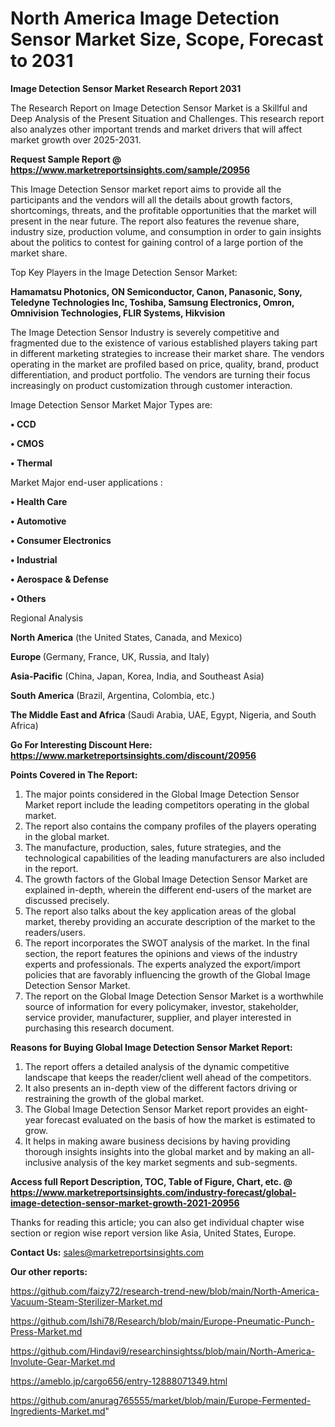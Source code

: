 # North America Image Detection Sensor Market Size, Scope, Forecast to 2031

<strong>Image Detection Sensor Market Research Report 2031</strong>

The Research Report on Image Detection Sensor Market is a Skillful and Deep Analysis of the Present Situation and Challenges. This research report also analyzes other important trends and market drivers that will affect market growth over 2025-2031.

<strong>Request Sample Report @ <a href=https://www.marketreportsinsights.com/sample/20956>https://www.marketreportsinsights.com/sample/20956</a></strong>

This Image Detection Sensor market report aims to provide all the participants and the vendors will all the details about growth factors, shortcomings, threats, and the profitable opportunities that the market will present in the near future. The report also features the revenue share, industry size, production volume, and consumption in order to gain insights about the politics to contest for gaining control of a large portion of the market share.

Top Key Players in the Image Detection Sensor Market:

<strong>Hamamatsu Photonics, ON Semiconductor, Canon, Panasonic, Sony, Teledyne Technologies Inc, Toshiba, Samsung Electronics, Omron, Omnivision Technologies, FLIR Systems, Hikvision</strong>

The Image Detection Sensor Industry is severely competitive and fragmented due to the existence of various established players taking part in different marketing strategies to increase their market share. The vendors operating in the market are profiled based on price, quality, brand, product differentiation, and product portfolio. The vendors are turning their focus increasingly on product customization through customer interaction.

Image Detection Sensor Market Major Types are:

<strong>• CCD

• CMOS

• Thermal</strong>

Market Major end-user applications :

<strong>• Health Care

• Automotive

• Consumer Electronics

• Industrial

• Aerospace & Defense

• Others</strong>

Regional Analysis

</u><strong><b>North America</b></strong> (the United States, Canada, and Mexico)

<strong><b>Europe </b></strong>(Germany, France, UK, Russia, and Italy)

<strong><b>Asia-Pacific</b></strong> (China, Japan, Korea, India, and Southeast Asia)

<strong><b>South America</b></strong> (Brazil, Argentina, Colombia, etc.)

<strong><b>The Middle East and Africa</b></strong> (Saudi Arabia, UAE, Egypt, Nigeria, and South Africa)

<strong>Go For Interesting Discount Here: <a href=https://www.marketreportsinsights.com/discount/20956>https://www.marketreportsinsights.com/discount/20956</a></strong>

<strong>Points Covered in The Report:</strong>
<ol>
  <li>The major points considered in the Global Image Detection Sensor Market report include the leading competitors operating in the global market.</li>
  <li>The report also contains the company profiles of the players operating in the global market.</li>
  <li>The manufacture, production, sales, future strategies, and the technological capabilities of the leading manufacturers are also included in the report.</li>
  <li>The growth factors of the Global Image Detection Sensor Market are explained in-depth, wherein the different end-users of the market are discussed precisely.</li>
  <li>The report also talks about the key application areas of the global market, thereby providing an accurate description of the market to the readers/users.</li>
  <li>The report incorporates the SWOT analysis of the market. In the final section, the report features the opinions and views of the industry experts and professionals. The experts analyzed the export/import policies that are favorably influencing the growth of the Global Image Detection Sensor Market.</li>
  <li>The report on the Global Image Detection Sensor Market is a worthwhile source of information for every policymaker, investor, stakeholder, service provider, manufacturer, supplier, and player interested in purchasing this research document.</li>
</ol>
<strong>Reasons for Buying Global Image Detection Sensor Market Report:</strong>

<ol>
  <li>The report offers a detailed analysis of the dynamic competitive landscape that keeps the reader/client well ahead of the competitors.</li>
  <li>It also presents an in-depth view of the different factors driving or restraining the growth of the global market.</li>
  <li>The Global Image Detection Sensor Market report provides an eight-year forecast evaluated on the basis of how the market is estimated to grow.</li>
  <li>It helps in making aware business decisions by having providing thorough insights insights into the global market and by making an all-inclusive analysis of the key market segments and sub-segments.</li>
</ol>
<strong>Access full Report Description, TOC, Table of Figure, Chart, etc. @ <a href=https://www.marketreportsinsights.com/industry-forecast/global-image-detection-sensor-market-growth-2021-20956>https://www.marketreportsinsights.com/industry-forecast/global-image-detection-sensor-market-growth-2021-20956</a></strong>


Thanks for reading this article; you can also get individual chapter wise section or region wise report version like Asia, United States, Europe.

<strong>Contact Us:</strong>
sales@marketreportsinsights.com

<strong>Our other reports:</strong>

<a href=https://github.com/faizy72/research-trend-new/blob/main/North-America-Vacuum-Steam-Sterilizer-Market.md>https://github.com/faizy72/research-trend-new/blob/main/North-America-Vacuum-Steam-Sterilizer-Market.md</a>

<a href=https://github.com/Ishi78/Research/blob/main/Europe-Pneumatic-Punch-Press-Market.md>https://github.com/Ishi78/Research/blob/main/Europe-Pneumatic-Punch-Press-Market.md</a>

<a href=https://github.com/Hindavi9/researchinsightss/blob/main/North-America-Involute-Gear-Market.md>https://github.com/Hindavi9/researchinsightss/blob/main/North-America-Involute-Gear-Market.md</a>

<a href=https://ameblo.jp/cargo656/entry-12888071349.html>https://ameblo.jp/cargo656/entry-12888071349.html</a>

<a href=https://github.com/anurag765555/market/blob/main/Europe-Fermented-Ingredients-Market.md>https://github.com/anurag765555/market/blob/main/Europe-Fermented-Ingredients-Market.md</a>"
